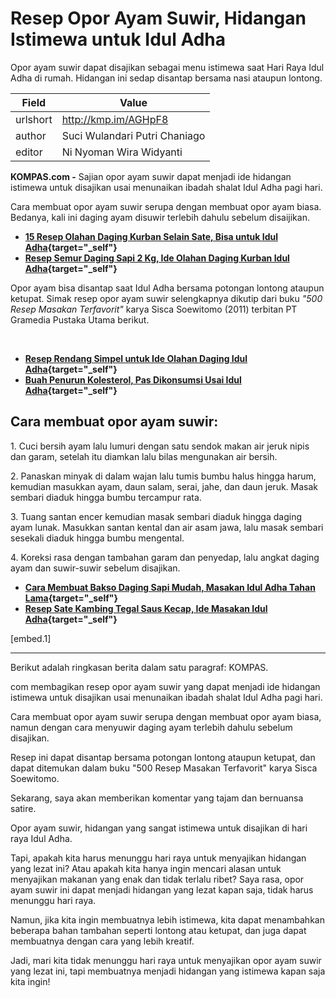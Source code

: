 # Resep Opor Ayam Suwir, Hidangan Istimewa untuk Idul Adha

Opor ayam suwir dapat disajikan sebagai menu istimewa saat Hari Raya Idul Adha di rumah. Hidangan ini sedap disantap bersama nasi ataupun lontong.

| Field       | Value                                                       |
|-------------|-------------------------------------------------------------|
| urlshort    | http://kmp.im/AGHpF8 |
| author      | Suci Wulandari Putri Chaniago |
| editor      | Ni Nyoman Wira Widyanti |

**KOMPAS.com -** Sajian opor ayam suwir dapat menjadi ide hidangan istimewa untuk disajikan usai menunaikan ibadah shalat Idul Adha pagi hari.

Cara membuat opor ayam suwir serupa dengan membuat opor ayam biasa. Bedanya, kali ini daging ayam disuwir terlebih dahulu sebelum disaijikan. 

- **[15 Resep Olahan Daging Kurban Selain Sate, Bisa untuk Idul Adha](http://www.kompas.com/food/read/2025/05/27/151203575/15-resep-olahan-daging-kurban-selain-sate-bisa-untuk-idul-adha){target="_self"}**
- ****[Resep Semur Daging Sapi 2 Kg, Ide Olahan Daging Kurban Idul Adha](http://www.kompas.com/food/read/2025/05/27/070401775/resep-semur-daging-sapi-2-kg-ide-olahan-daging-kurban-idul-adha){target="_self"}****

Opor ayam bisa disantap saat Idul Adha bersama potongan lontong ataupun ketupat. Simak resep opor ayam suwir selengkapnya dikutip dari buku *\"500 Resep Masakan Terfavorit\"* karya Sisca Soewitomo (2011) terbitan PT Gramedia Pustaka Utama berikut.

 

- **[Resep Rendang Simpel untuk Ide Olahan Daging Idul Adha](http://www.kompas.com/food/read/2024/06/17/190400375/resep-rendang-simpel-untuk-ide-olahan-daging-idul-adha){target="_self"}**
- ****[Buah Penurun Kolesterol, Pas Dikonsumsi Usai Idul Adha](http://www.kompas.com/food/read/2024/06/17/173100475/buah-penurun-kolesterol-pas-dikonsumsi-usai-idul-adha){target="_self"}****

## Cara membuat opor ayam suwir:

1\. Cuci bersih ayam lalu lumuri dengan satu sendok makan air jeruk nipis dan garam, setelah itu diamkan lalu bilas mengunakan air bersih.

2\. Panaskan minyak di dalam wajan lalu tumis bumbu halus hingga harum, kemudian masukkan ayam, daun salam, serai, jahe, dan daun jeruk. Masak sembari diaduk hingga bumbu tercampur rata.

3\. Tuang santan encer kemudian masak sembari diaduk hingga daging ayam lunak. Masukkan santan kental dan air asam jawa, lalu masak sembari sesekali diaduk hingga bumbu mengental.

4\. Koreksi rasa dengan tambahan garam dan penyedap, lalu angkat daging ayam dan suwir-suwir sebelum disajikan.

- **[Cara Membuat Bakso Daging Sapi Mudah, Masakan Idul Adha Tahan Lama](http://www.kompas.com/food/read/2024/06/16/160400475/cara-membuat-bakso-daging-sapi-mudah-masakan-idul-adha-tahan-lama){target="_self"}**
- ****[Resep Sate Kambing Tegal Saus Kecap, Ide Masakan Idul Adha](http://www.kompas.com/food/read/2024/06/16/113100775/resep-sate-kambing-tegal-saus-kecap-ide-masakan-idul-adha){target="_self"}****

\[embed.1\]

---
Berikut adalah ringkasan berita dalam satu paragraf: KOMPAS.

com membagikan resep opor ayam suwir yang dapat menjadi ide hidangan istimewa untuk disajikan usai menunaikan ibadah shalat Idul Adha pagi hari.

 Cara membuat opor ayam suwir serupa dengan membuat opor ayam biasa, namun dengan cara menyuwir daging ayam terlebih dahulu sebelum disajikan.

 Resep ini dapat disantap bersama potongan lontong ataupun ketupat, dan dapat ditemukan dalam buku "500 Resep Masakan Terfavorit" karya Sisca Soewitomo.



Sekarang, saya akan memberikan komentar yang tajam dan bernuansa satire.

 Opor ayam suwir, hidangan yang sangat istimewa untuk disajikan di hari raya Idul Adha.

 Tapi, apakah kita harus menunggu hari raya untuk menyajikan hidangan yang lezat ini? Atau apakah kita hanya ingin mencari alasan untuk menyajikan makanan yang enak dan tidak terlalu ribet? Saya rasa, opor ayam suwir ini dapat menjadi hidangan yang lezat kapan saja, tidak harus menunggu hari raya.

 Namun, jika kita ingin membuatnya lebih istimewa, kita dapat menambahkan beberapa bahan tambahan seperti lontong atau ketupat, dan juga dapat membuatnya dengan cara yang lebih kreatif.

 Jadi, mari kita tidak menunggu hari raya untuk menyajikan opor ayam suwir yang lezat ini, tapi membuatnya menjadi hidangan yang istimewa kapan saja kita ingin!
